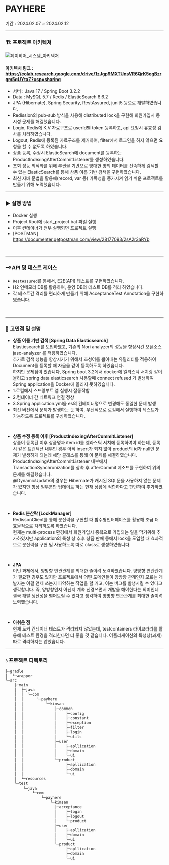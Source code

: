 # PAYHERE
기간 : 2024.02.07 ~ 2024.02.12
<hr>


### 🏗 프로젝트 아키텍쳐
![페이히어_시스템_아키텍처](https://github.com/devMtn30/cafe_store/assets/97010280/a5558237-55fe-486d-8f31-75af13a175f1)

#### 아키텍처 링크 : https://colab.research.google.com/drive/1zJgp9MXTUnsVR6QrK5egBzrgm5gUYtaZ?usp=sharing
- 서버 : Java 17 / Spring Boot 3.2.2 
- Data : MySQL 5.7 / Redis / ElasticSearch 8.6.2
- JPA (Hibernate), Spring Security, RestAssured, junit5 등으로 개발하였습니다.
- Redission의 pub-sub 방식을 사용해 distributed lock을 구현해 회원가입시 동시성 문제를 해결했습니다.
- Login, Redis에 K,V 자료구조로 userId별 token 등록하고, api 요청시 유효성 검사를 처리하였습니다.
- Logout, Redis에 등록된 자료구조를 제거하여, filter에서 로그인을 하지 않으면 요청을 할 수 없도록 하였습니다.
- 상품 등록, 수정시 ElasticSearch에 document를 등록하는 ProductIndexingAfterCommitListener를 생성하였습니다.
- 조회 성능 최적화를 위해 루씬을 기반으로 방대한 양의 데이터를 신속하게 검색할 수 있는 ElasticSearch를 통해 상품 이름 기반 검색을 구현하였습니다.
- 최신 자바 문법을 활용해(record, var 등) 가독성을 증가시켜 읽기 쉬운 프로젝트를 만들기 위해 노력했습니다.
<hr>

### ▶ 실행 방법
- Docker 실행
- Project Root에 start_project.bat 파일 실행 
- 이후 컨테이너가 전부 실행되면 프로젝트 실행
- [POSTMAN] https://documenter.getpostman.com/view/28177093/2sA2r3aRYb

<br>
<hr>

### 🗝 API 및 테스트 케이스
- `RestAssured`를 통해서, E2E(API) 테스트를 구현하였습니다.
- H2 인메모리 DB를 활용하여, 운영 DB와 테스트 DB를 격리 하였습니다.
- 각 테스트간 격리를 편리하게 만들기 위해 AcceptanceTest Annotation을 구현하였습니다.  

<br>

<hr>

### 🧪 고민점 및 설명

- **상품 이름 기반 검색 [Spring Data Elasticsearch]**   
  Elasticsearch를 도입하였고, 기존의 Nori analyzer의 성능을 향상시킨 오픈소스 jaso-analyzer 를 적용하였습니다.  
  추가로 검색 성능을 향상시키기 위해서 초성어를 뽑아내는 유틸리티를 적용하여 Document를 등록할 때 자음을 같이 등록하도록 하였습니다.  
  하지만 문제점이 있습니다, Spring boot 3.2에서 docker에 엘라스틱 서치랑 같이 올리고 spring data elasticsearch 사용할때 connect refused 가 발생하여 Spring application을 Docker에 올리지 못하였습니다.     
- 1.로컬에서 스프링부트 앱 실행시 잘동작함 
- 2.컨테이너 간 네트워크 연결 정상
- 3.Spring application.yml을 es의 컨테이너명으로 변경해도 동일한 문제 발생
- 최신 버전에서 문제가 발생하는 듯 하여, 우선적으로 로컬에서 실행하여 테스트가 가능하도록 프로젝트를 구성하였습니다. 
  
<br>

- **상품 수정 등록 이후 [ProductIndexingAfterCommitListener]**   
  상품이 등록된 이후 상품명과 item id를 엘라스틱 서치에 등록하여야 하는데, 등록시 같은 트랜잭션 내부인 경우 아직 insert가 되지 않아 product의 id가 null인 문제가 발생하게 되는데 해당 클래스를 통해 이 문제를 해결하였습니다.  
  ProductIndexingAfterCommitListener 내부에서 TransactionSynchronization를 상속 후 afterCommit 메소드를 구현하여 위의 문제를 해결했습니다.  
  @DynamicUpdate의 경우는 Hibernate가 캐시된 SQL문을 사용하지 않는 문제가 있지만 항상 일부분만 업데이트 하는 현재 상황에 적합하다고 판단하여 추가하였습니다.

<br>

- **Redis 분산락 [LockManager]**  
  RedissonClient를 통해 분산락을 구현할 때 함수형인터페이스를 활용해 조금 더 효율적으로 처리하도록 하였습니다.   
  현재는 multi-process 환경에서 회원가입시 중복으로 가입되는 일을 막기위해 추가하였지만 application의 특성 상 추후 상품 판매 등에서 lock을 도입할 때 효과적으로 분산락을 구현 및 사용하도록 따로 class로 생성하였습니다.  

<br>

- **JPA**  
  이번 과제에서, 양방향 연관관계를 최대한 줄이려 노력하였습니다. 양방향 연관관계가 필요한 경우도 있지만 프로젝트에서 어떤 도메인들이 양방향 관계인지 모르는 개발자는 이걸 언제 쓰는지 파악하는 작업을 할 거고, 이는 버그를 발생시킬 수 있다고 생각합니다.
  즉, 양방향인지 아닌지 계속 신경쓰면서 개발을 해야한다는 의미인데 결국 개발 생산성을 떨어트릴 수 있다고 생각하여 양방향 연관관계를 최대한 줄이려 노력했습니다.

<br>

- **아쉬운 점**  
  현재 도커 컨테이너 테스트가 격리되지 않았는데, testcontainers 라이브러리를 활용해 테스트 환경을 격리한다면 더 좋을 것 같습니다. 어플리케이션의 특성상(과제) 따로 격리하지는 않았습니다.  

<hr>

### 💧 프로젝트 디렉토리
```java
├─gradle
│  └─wrapper
└─src
    ├─main
    │  ├─java
    │  │  └─com
    │  │      └─payhere
    │  │          └─kimsan
    │  │              ├─common
    │  │              │    ├─config
    │  │              │    ├─constant
    │  │              │    ├─exception
    │  │              │    ├─filter
    │  │              │    ├─login
    │  │              │    └─utils
    │  │              ├─user
    │  │              │    ├─apllication
    │  │              │    ├─domain
    │  │              │    └─ui
    │  │              └─product
    │  │                   ├─apllication
    │  │                   ├─domain
    │  │                   └─ui
    │  └─resources
    └─test
        └─java
            └─com
                └─payhere
                    └─kimsan
                      ├─acceptance
                      │    ├─login
                      │    ├─logout
                      │    └─product
                      ├─user
                      │    ├─apllication
                      │    ├─domain
                      │    └─ui
                      └─product
                           ├─apllication
                           ├─domain
                           └─ui
```
<br>
